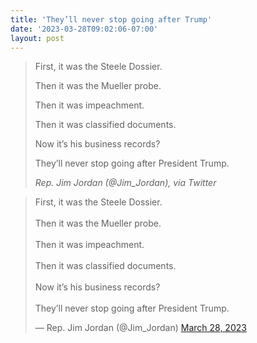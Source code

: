 ```yaml
---
title: 'They’ll never stop going after Trump'
date: '2023-03-28T09:02:06-07:00'
layout: post
---
```


> First, it was the Steele Dossier.
>
> Then it was the Mueller probe.
>
> Then it was impeachment.
>
> Then it was classified documents.
>
> Now it’s his business records?
>
> They’ll never stop going after President Trump.
>
> <cite>Rep. Jim Jordan (@Jim\_Jordan), via Twitter</cite>


<blockquote class="twitter-tweet"><p lang="en" dir="ltr">First, it was the Steele Dossier. <br><br>Then it was the Mueller probe. <br><br>Then it was impeachment. <br><br>Then it was classified documents. <br><br>Now it’s his business records? <br><br>They’ll never stop going after President Trump.</p>&mdash; Rep. Jim Jordan (@Jim_Jordan) <a href="https://twitter.com/Jim_Jordan/status/1640820463420182530?ref_src=twsrc%5Etfw">March 28, 2023</a></blockquote> <script async src="https://platform.twitter.com/widgets.js" charset="utf-8"></script>
